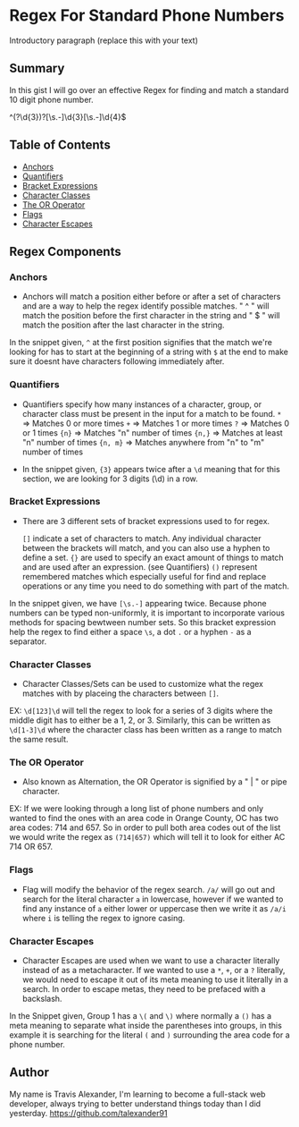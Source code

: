 # Regex For Standard Phone Numbers

Introductory paragraph (replace this with your text)

## Summary

In this gist I will go over an effective Regex for finding and match a standard 10 digit phone number.

^\(?\d{3}\)?[\s.-]\d{3}[\s.-]\d{4}$

## Table of Contents

- [Anchors](#anchors)
- [Quantifiers](#quantifiers)
- [Bracket Expressions](#bracket-expressions)
- [Character Classes](#character-classes)
- [The OR Operator](#the-or-operator)
- [Flags](#flags)
- [Character Escapes](#character-escapes)

## Regex Components

### Anchors

  * Anchors will match a position either before or after a set of characters and are a way to help the regex identify possible matches. " ^ " will match the
  position before the first character in the string and " $ " will match the position after the last character in the string.

  In the snippet given, `^` at the first position signifies that the match we're looking for has to start at the beginning of a string with `$` at the end to make sure it doesnt have characters following immediately after.

### Quantifiers

  * Quantifiers specify how many instances of a character, group, or character class must be present in the input for a match to be found.
    `*` => Matches 0 or more times
    `+` => Matches 1 or more times
    `?` => Matches 0 or 1 times
    `{n}` => Matches "n" number of times
    `{n,}` => Matches at least "n" number of times
    `{n, m}` => Matches anywhere from "n" to "m" number of times

  * In the snippet given, ` {3} ` appears twice after a ` \d ` meaning that for this section, we are looking for 3 digits (\d) in a row.

### Bracket Expressions

  * There are 3 different sets of bracket expressions used to for regex.

    `[]` indicate a set of characters to match. Any individual character between the brackets will match, and you can also use a hyphen to define a set.
    `{}` are used to specify an exact amount of things to match and are used after an expression. (see Quantifiers)
    `()` represent remembered matches which especially useful for find and replace operations or any time you need to do something with part of the match.

  In the snippet given, we have `[\s.-]` appearing twice. Because phone numbers can be typed non-uniformly, it is important to incorporate various methods for spacing bewtween number sets. So this bracket expression help the regex to find either a space `\s`, a dot `.` or a hyphen `-` as a separator.

### Character Classes

  * Character Classes/Sets can be used to customize what the regex matches with by placeing the characters between `[]`.

  EX: `\d[123]\d` will tell the regex to look for a series of 3 digits where the middle digit has to either be a 1, 2, or 3. Similarly, this can be written as `\d[1-3]\d` where the character class has been written as a range to match the same result.

### The OR Operator

  * Also known as Alternation, the OR Operator is signified by a " | " or pipe character.

  EX: If we were looking through a long list of phone numbers and only wanted to find the ones with an area code in Orange County, OC has two area codes: 714 and 657. So in order to pull both area codes out of the list we would write the regex as `(714|657)` which will tell it to look for either AC 714 OR 657.

### Flags

  * Flag will modify the behavior of the regex search. `/a/` will go out and search for the literal character `a` in lowercase, however if we wanted to find any instance of `a` either lower or uppercase then we write it as `/a/i` where `i` is telling the regex to ignore casing.
  
### Character Escapes

  * Character Escapes are used when we want to use a character literally instead of as a metacharacter. If we wanted to use a `*`, `+`, or a `?` literally, we would need to escape it out of its meta meaning to use it literally in a search. In order to escape metas, they need to be prefaced with a backslash.

  In the Snippet given, Group 1 has a `\(` and `\)` where normally a `()` has a meta meaning to separate what inside the parentheses into groups, in this example it is searching for the literal `(` and `)` surrounding the area code for a phone number.
## Author

My name is Travis Alexander, I'm learning to become a full-stack web developer, always trying to better understand things today than I did yesterday. https://github.com/talexander91
